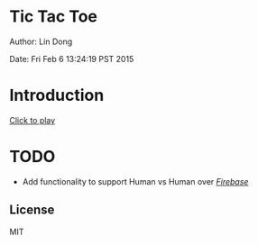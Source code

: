 # Tic Tac Toe

Author: Lin Dong

Date: Fri Feb  6 13:24:19 PST 2015


# Introduction

[Click to play](http://ldong.github.io/tic_tac_toe/)

# TODO
* Add functionality to support Human vs Human over [*Firebase*](https://www.firebase.com/tutorial/#session/ozepc21upai)

## License

MIT
